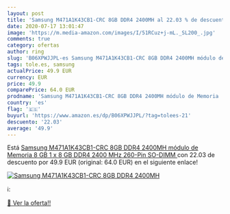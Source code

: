```yaml
---
layout: post
title: 'Samsung M471A1K43CB1-CRC 8GB DDR4 2400MH al 22.03 % de descuento'
date: 2020-07-17 13:01:47
image: 'https://m.media-amazon.com/images/I/51RCuz+j-mL._SL200_.jpg'
comments: true
category: ofertas
author: ring
slug: 'B06XPWJJPL-es Samsung M471A1K43CB1-CRC 8GB DDR4 2400MH módulo de Memoria...'
tags: tole.es, samsung
actualPrice: 49.9 EUR
currency: EUR
price: 49.9
comparePrice: 64.0 EUR
prodname: 'Samsung M471A1K43CB1-CRC 8GB DDR4 2400MH módulo de Memoria  8 GB  1 x 8 GB  DDR4  2400 MHz  260-Pin SO-DIMM '
country: 'es'
flag: '🇪🇸'
buyurl: 'https://www.amazon.es/dp/B06XPWJJPL/?tag=tolees-21'
descuento: '22.03'
average: '49.9'
---
```


Está [Samsung M471A1K43CB1-CRC 8GB DDR4 2400MH módulo de Memoria  8 GB  1 x 8 GB  DDR4  2400 MHz  260-Pin SO-DIMM ](https://www.amazon.es/dp/B06XPWJJPL/?tag=tolees-21) con 22.03 de descuento por 49.9 EUR (original: 64.0 EUR) en el siguiente enlace!

[![Samsung M471A1K43CB1-CRC 8GB DDR4 2400MH](https://m.media-amazon.com/images/I/51RCuz+j-mL._SL200_.jpg)](https://www.amazon.es/dp/B06XPWJJPL/?tag=tolees-21)

ℹ️:


[🛒 Ver la oferta!!](https://www.amazon.es/dp/B06XPWJJPL/?tag=tolees-21)
